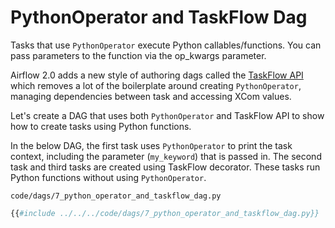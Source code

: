 # PythonOperator and TaskFlow Dag

Tasks that use `PythonOperator` execute Python callables/functions. You can pass parameters to the function via the op_kwargs parameter.

Airflow 2.0 adds a new style of authoring dags called the [TaskFlow API](https://airflow.apache.org/docs/apache-airflow/2.0.0/concepts.html#taskflow-api) which removes a lot of the boilerplate around creating `PythonOperator`, managing dependencies between task and accessing XCom values.

Let's create a DAG that uses both `PythonOperator` and TaskFlow API to show how to create tasks using Python functions.

In the below DAG, the first task uses `PythonOperator` to print the task context, including the parameter (`my_keyword`) that is passed in. The second task and third tasks are created using TaskFlow decorator. These tasks run Python functions without using  `PythonOperator`.

`code/dags/7_python_operator_and_taskflow_dag.py`

```python
{{#include ../../../code/dags/7_python_operator_and_taskflow_dag.py}}
```
